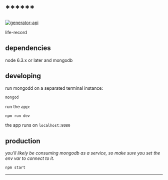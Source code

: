 # ******

[![generator-api](https://img.shields.io/badge/built%20with-generator--api-green.svg)](https://github.com/ndelvalle/generator-api)

life-record



## dependencies

node 6.3.x or later and mongodb

## developing

run mongodd on a separated terminal instance:

```
mongod
```

run the app:

```bash
npm run dev
```

the app runs on `localhost:8080`

## production

_you'll likely be consuming mongodb as a service, so make sure you set the env var to connect to it._

```bash
npm start
```





--------------------------------------------------------------------------------
